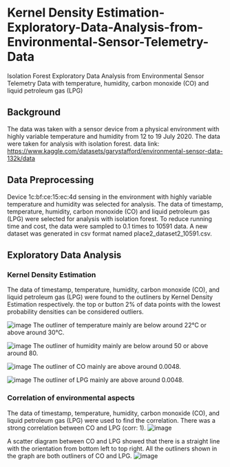 # Kernel Density Estimation-Exploratory-Data-Analysis-from-Environmental-Sensor-Telemetry-Data
Isolation Forest Exploratory Data Analysis from Environmental Sensor Telemetry Data with temperature, humidity, carbon monoxide (CO) and liquid petroleum gas (LPG)

## Background
The data was taken with a sensor device from a physical environment with highly variable temperature and humidity from 12 to 19 July 2020. The data were taken for analysis with isolation forest.
data link: https://www.kaggle.com/datasets/garystafford/environmental-sensor-data-132k/data 

## Data Preprocessing
Device 1c:bf:ce:15:ec:4d sensing in the environment with highly variable temperature and humidity was selected for analysis. The data of timestamp, temperature, humidity, carbon monoxide (CO) and liquid petroleum gas (LPG) were selected for analysis with isolation forest. To reduce running time and cost, the data were sampled to 0.1 times to 10591 data. A new dataset was generated in csv format named place2_dataset2_10591.csv. 

## Exploratory Data Analysis
### Kernel Density Estimation
The data of timestamp, temperature, humidity, carbon monoxide (CO), and liquid petroleum gas (LPG) were found to the outliners by Kernel Density Estimation respectively. the top or button 2% of data points with the lowest probability densities can be considered outliers. 

![image](https://github.com/yukl-c/Exploratory-Data-Analysis-with-Isolation-Forest-from-Environmental-Sensor-Telemetry-Data/assets/72858964/8216ba4c-7867-4610-a08d-b788f5c65976)
The outliner of temperature mainly are below around 22°C or above around 30°C.

![image](https://github.com/yukl-c/Exploratory-Data-Analysis-with-Isolation-Forest-from-Environmental-Sensor-Telemetry-Data/assets/72858964/22352f2f-197d-475a-ae14-6b8603b63c22)
The outliner of humidity mainly are below around 50 or above around 80.

![image](https://github.com/yukl-c/Exploratory-Data-Analysis-with-Isolation-Forest-from-Environmental-Sensor-Telemetry-Data/assets/72858964/3478bb09-aebb-45f0-8271-9494ac943fef)
The outliner of CO mainly are above around 0.0048.

![image](https://github.com/yukl-c/Exploratory-Data-Analysis-with-Isolation-Forest-from-Environmental-Sensor-Telemetry-Data/assets/72858964/a2fb2f1d-6d35-44da-83bc-a66201c70de5)
The outliner of LPG mainly are above around 0.0048.

### Correlation of environmental aspects
The data of timestamp, temperature, humidity, carbon monoxide (CO), and liquid petroleum gas (LPG) were used to find the correlation. There was a strong correlation between CO and LPG (corr: 1). 
![image](https://github.com/yukl-c/Exploratory-Data-Analysis-with-Isolation-Forest-from-Environmental-Sensor-Telemetry-Data/assets/72858964/a06ddf3f-65f5-4fe1-8266-dbe28e605384)

A scatter diagram between CO and LPG showed that there is a straight line with the orientation from bottom left to top right. All the outliners shown in the graph are both outliners of CO and LPG.
![image](https://github.com/yukl-c/Exploratory-Data-Analysis-with-Isolation-Forest-from-Environmental-Sensor-Telemetry-Data/assets/72858964/57e31a63-964b-447d-92a7-c4112ffab96a)


